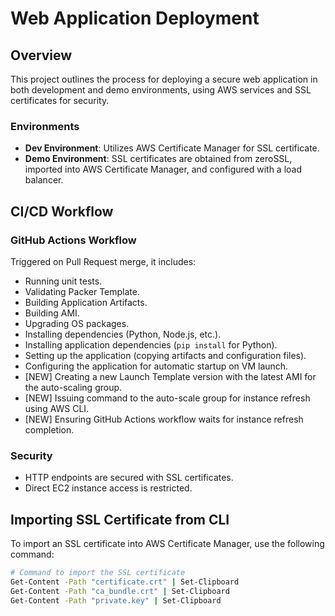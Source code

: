 # Web Application Deployment

## Overview

This project outlines the process for deploying a secure web application in both development and demo environments, using AWS services and SSL certificates for security.

### Environments

- **Dev Environment**: Utilizes AWS Certificate Manager for SSL certificate.
- **Demo Environment**: SSL certificates are obtained from zeroSSL, imported into AWS Certificate Manager, and configured with a load balancer.

## CI/CD Workflow

### GitHub Actions Workflow

Triggered on Pull Request merge, it includes:

- Running unit tests.
- Validating Packer Template.
- Building Application Artifacts.
- Building AMI.
- Upgrading OS packages.
- Installing dependencies (Python, Node.js, etc.).
- Installing application dependencies (`pip install` for Python).
- Setting up the application (copying artifacts and configuration files).
- Configuring the application for automatic startup on VM launch.
- [NEW] Creating a new Launch Template version with the latest AMI for the auto-scaling group.
- [NEW] Issuing command to the auto-scale group for instance refresh using AWS CLI.
- [NEW] Ensuring GitHub Actions workflow waits for instance refresh completion.

### Security

- HTTP endpoints are secured with SSL certificates.
- Direct EC2 instance access is restricted.

## Importing SSL Certificate from CLI

To import an SSL certificate into AWS Certificate Manager, use the following command:

```bash
# Command to import the SSL certificate
Get-Content -Path "certificate.crt" | Set-Clipboard
Get-Content -Path "ca_bundle.crt" | Set-Clipboard
Get-Content -Path "private.key" | Set-Clipboard
```
